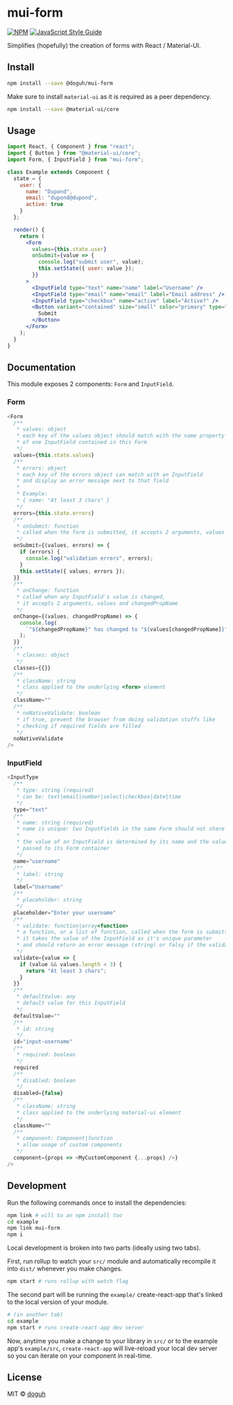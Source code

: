 # mui-form

>

[![NPM](https://img.shields.io/npm/v/mui-form.svg)](https://www.npmjs.com/package/mui-form) [![JavaScript Style Guide](https://img.shields.io/badge/code_style-standard-brightgreen.svg)](https://standardjs.com)

Simplifies (hopefully) the creation of forms with React / Material-UI.

## Install

```bash
npm install --save @doguh/mui-form
```

Make sure to install `material-ui` as it is required as a peer dependency.

```bash
npm install --save @material-ui/core
```

## Usage

```jsx
import React, { Component } from "react";
import { Button } from "@material-ui/core";
import Form, { InputField } from "mui-form";

class Example extends Component {
  state = {
    user: {
      name: "Dupond",
      email: "dupond@dupond",
      active: true
    }
  };

  render() {
    return (
      <Form
        values={this.state.user}
        onSubmit={value => {
          console.log("submit user", value);
          this.setState({ user: value });
        }}
      >
        <InputField type="text" name="name" label="Username" />
        <InputField type="email" name="email" label="Email address" />
        <InputField type="checkbox" name="active" label="Active?" />
        <Button variant="contained" size="small" color="primary" type="submit">
          Submit
        </Button>
      </Form>
    );
  }
}
```

## Documentation

This module exposes 2 components: `Form` and `InputField`.

### Form

```js
<Form
  /**
   * values: object
   * each key of the values object should match with the name property
   * of one InputField contained in this Form
   */
  values={this.state.values}
  /**
   * errors: object
   * each key of the errors object can match with an InputField
   * and display an error message next to that field
   *
   * Example:
   * { name: "At least 3 chars" }
   */
  errors={this.state.errors}
  /**
   * onSubmit: function
   * called when the form is submitted, it accepts 2 arguments, values and errors
   */
  onSubmit={(values, errors) => {
    if (errors) {
      console.log("validation errors", errors);
    }
    this.setState({ values, errors });
  }}
  /**
   * onChange: function
   * called when any InputField's value is changed,
   * it accepts 2 arguments, values and changedPropName
   */
  onChange={(values, changedPropName) => {
    console.log(
      `"${changedPropName}" has changed to "${values[changedPropName]}"`
    );
  }}
  /**
   * classes: object
   */
  classes={{}}
  /**
   * className: string
   * class applied to the underlying <form> element
   */
  className=""
  /**
   * noNativeValidate: boolean
   * if true, prevent the browser from doing validation stuffs like
   * checking if required fields are filled
   */
  noNativeValidate
/>
```

### InputField

```js
<InputType
  /**
   * type: string (required)
   * can be: text|email|number|select|checkbox|date|time
   */
  type="text"
  /**
   * name: string (required)
   * name is unique: two InputFields in the same Form should not share the same name
   *
   * the value of an InputField is determined by its name and the values prop
   * passed to its Form container
   */
  name="username"
  /**
   * label: string
   */
  label="Username"
  /**
   * placeholder: string
   */
  placeholder="Enter your username"
  /**
   * validate: function|array<function>
   * a function, or a list of function, called when the form is submitted,
   * it takes the value of the InputField as it's unique parameter
   * and should return an error message (string) or falsy if the validation passes
   */
  validate={value => {
    if (value && values.length < 3) {
      return "At least 3 chars";
    }
  }}
  /**
   * defaultValue: any
   * default value for this InputField
   */
  defaultValue=""
  /**
   * id: string
   */
  id="input-username"
  /**
   * required: boolean
   */
  required
  /**
   * disabled: boolean
   */
  disabled={false}
  /**
   * className: string
   * class applied to the underlying material-ui element
   */
  className=""
  /**
   * component: Component|function
   * allow usage of custom components
   */
  component={props => <MyCustomComponent {...props} />}
/>
```

## Development

Run the following commands once to install the dependencies:

```sh
npm link # will to an npm install too
cd example
npm link mui-form
npm i
```

Local development is broken into two parts (ideally using two tabs).

First, run rollup to watch your `src/` module and automatically recompile it into `dist/` whenever you make changes.

```bash
npm start # runs rollup with watch flag
```

The second part will be running the `example/` create-react-app that's linked to the local version of your module.

```bash
# (in another tab)
cd example
npm start # runs create-react-app dev server
```

Now, anytime you make a change to your library in `src/` or to the example app's `example/src`, `create-react-app` will live-reload your local dev server so you can iterate on your component in real-time.

## License

MIT © [doguh](https://github.com/doguh)
